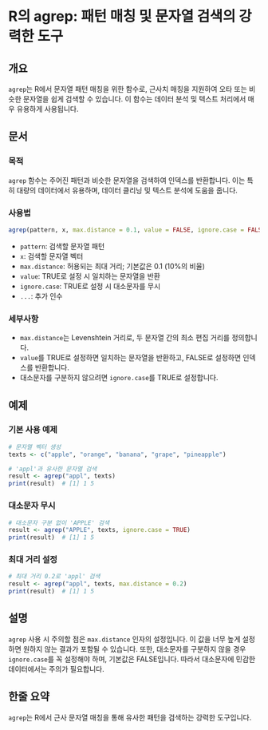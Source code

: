 <!--
Meta Description: # R의 agrep: 패턴 매칭 및 문자열 검색의 강력한 도구 ## 개요 `agrep`는 R에서 문자열 패턴 매칭을 위한 함수로, 근사치 매칭을 지원하여 오타 또는 비슷한 문자열을 쉽게 검색할 수 있습니다. 이 함수는 데이터 분석 및 텍스트 처리에서 매우 유용하게 사용...
Meta Keywords: agrep, 문자열, result, max, distance
-->

# R의 agrep: 패턴 매칭 및 문자열 검색의 강력한 도구

## 개요
`agrep`는 R에서 문자열 패턴 매칭을 위한 함수로, 근사치 매칭을 지원하여 오타 또는 비슷한 문자열을 쉽게 검색할 수 있습니다. 이 함수는 데이터 분석 및 텍스트 처리에서 매우 유용하게 사용됩니다.

## 문서
### 목적
`agrep` 함수는 주어진 패턴과 비슷한 문자열을 검색하여 인덱스를 반환합니다. 이는 특히 대량의 데이터에서 유용하며, 데이터 클리닝 및 텍스트 분석에 도움을 줍니다.

### 사용법
```R
agrep(pattern, x, max.distance = 0.1, value = FALSE, ignore.case = FALSE, ...)
```

- `pattern`: 검색할 문자열 패턴
- `x`: 검색할 문자열 벡터
- `max.distance`: 허용되는 최대 거리; 기본값은 0.1 (10%의 비율)
- `value`: TRUE로 설정 시 일치하는 문자열을 반환
- `ignore.case`: TRUE로 설정 시 대소문자를 무시
- `...`: 추가 인수

### 세부사항
- `max.distance`는 Levenshtein 거리로, 두 문자열 간의 최소 편집 거리를 정의합니다.
- `value`를 TRUE로 설정하면 일치하는 문자열을 반환하고, FALSE로 설정하면 인덱스를 반환합니다.
- 대소문자를 구분하지 않으려면 `ignore.case`를 TRUE로 설정합니다.

## 예제
### 기본 사용 예제
```R
# 문자열 벡터 생성
texts <- c("apple", "orange", "banana", "grape", "pineapple")

# 'appl'과 유사한 문자열 검색
result <- agrep("appl", texts)
print(result)  # [1] 1 5
```

### 대소문자 무시
```R
# 대소문자 구분 없이 'APPLE' 검색
result <- agrep("APPLE", texts, ignore.case = TRUE)
print(result)  # [1] 1 5
```

### 최대 거리 설정
```R
# 최대 거리 0.2로 'appl' 검색
result <- agrep("appl", texts, max.distance = 0.2)
print(result)  # [1] 1 5
```

## 설명
`agrep` 사용 시 주의할 점은 `max.distance` 인자의 설정입니다. 이 값을 너무 높게 설정하면 원하지 않는 결과가 포함될 수 있습니다. 또한, 대소문자를 구분하지 않을 경우 `ignore.case`를 꼭 설정해야 하며, 기본값은 FALSE입니다. 따라서 대소문자에 민감한 데이터에서는 주의가 필요합니다.

## 한줄 요약
`agrep`는 R에서 근사 문자열 매칭을 통해 유사한 패턴을 검색하는 강력한 도구입니다.